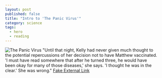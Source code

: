 ```yaml
---
layout: post
published: false
title: "Intro to 'The Panic Virus'"
category: science
tags: 
  - hero
  - reading
---
```


![The Panic Virus](http://autismsciencefoundation.org/sites/default/files/THE-PANIC-VIRUS-cover.jpg)
"Until that night, Kelly had never given much thought to the potential repercussions of her decision not to have Matthew vaccinated. 'I must have read somewhere that after he turned three, he would have been okay for many of those diseases,' she says. 'I thought he was in the clear.' She was wrong." [Fake External Link](www.theraptorlab.com)